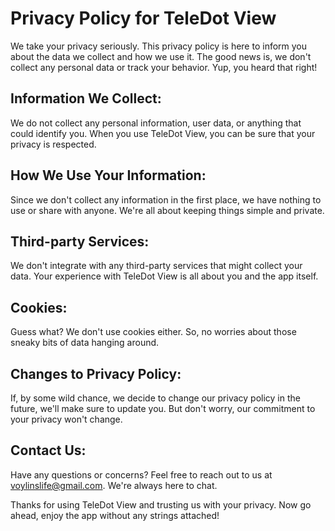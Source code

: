 # Privacy Policy for TeleDot View

We take your privacy seriously. This privacy policy is here to inform you about the data we collect and how we use it. The good news is, we don't collect any personal data or track your behavior. Yup, you heard that right!

## Information We Collect:
We do not collect any personal information, user data, or anything that could identify you. When you use TeleDot View, you can be sure that your privacy is respected.

## How We Use Your Information:
Since we don't collect any information in the first place, we have nothing to use or share with anyone. We're all about keeping things simple and private.

## Third-party Services:
We don't integrate with any third-party services that might collect your data. Your experience with TeleDot View is all about you and the app itself.

## Cookies:
Guess what? We don't use cookies either. So, no worries about those sneaky bits of data hanging around.

## Changes to Privacy Policy:
If, by some wild chance, we decide to change our privacy policy in the future, we'll make sure to update you. But don't worry, our commitment to your privacy won't change.

## Contact Us:
Have any questions or concerns? Feel free to reach out to us at voylinslife@gmail.com. We're always here to chat.

Thanks for using TeleDot View and trusting us with your privacy. Now go ahead, enjoy the app without any strings attached!